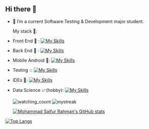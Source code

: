 ## Hi there 👋

<!--
**hieudku/hieuDku** is a ✨ _special_ ✨ repository because its `README.md` (this file) appears on your GitHub profile.

Here are some ideas to get you started:
-->
- 🔭 I’m a current Software Testing & Development major student.

  My stack :open_file_folder::
  
- Front End :gift: :
  [![My Skills](https://skillicons.dev/icons?i=js,react,html,css)](https://skillicons.dev)


- Back End :electric_plug: :
  [![My Skills](https://skillicons.dev/icons?i=java,cs,dotnet,nodejs)](https://skillicons.dev)


- Mobile Android :moyai::
  [![My Skills](https://skillicons.dev/icons?i=androidstudio,java,gradle)](https://skillicons.dev)


- Testing :droplet::
  [![My Skills](https://skillicons.dev/icons?i=nodejs,selenium)](https://skillicons.dev)

- IDEs :hammer::
  [![My Skills](https://skillicons.dev/icons?i=visualstudio,vscode,androidstudio,unity)](https://skillicons.dev)

- Data Science :chart_with_upwards_trend:(hobby):
  [![My Skills](https://skillicons.dev/icons?i=anaconda,r,py)](https://skillicons.dev)

  
  <img src="https://widgetbite.com/stats/hieudku" alt="watching_count" />


  <img src="https://github-readme-streak-stats.herokuapp.com/?user=hieudku&theme=tokyonight" alt="mystreak"/>
  
  [![Mohammad Saifur Rahman's GitHub stats](https://github-readme-stats.vercel.app/api/top-langs?username=hieudku&hide=html,scss,stylus,blade,jupyter%20notebook,python,css,shell,batchfile,dockerfile,typescript&theme=algolia&show_icons=true)](https://github.com/saifurrahman1193)
  
[![Top Langs](https://github-readme-stats.vercel.app/api?username=hieudku&theme=algolia&show_icons=true)](https://github.com/saifurrahman1193)
  

  



